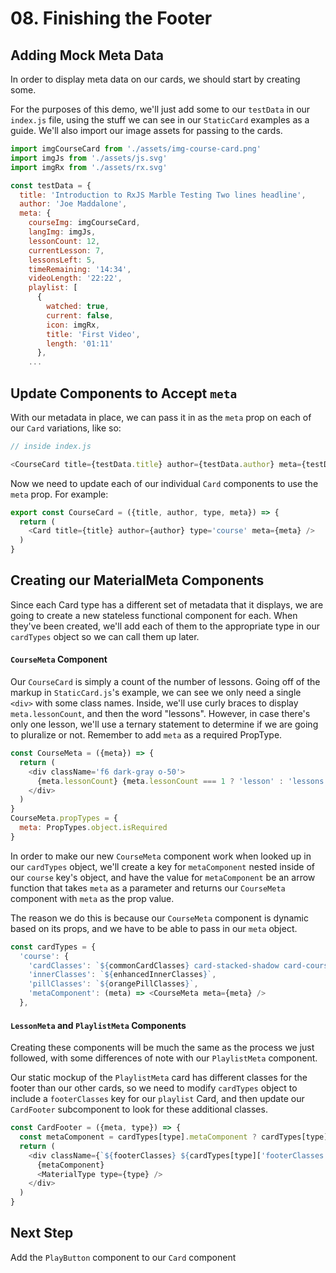 # 08. Finishing the Footer

## Adding Mock Meta Data
In order to display meta data on our cards, we should start by creating some.

For the purposes of this demo, we'll just add some to our `testData` in our `index.js` file, using the stuff we can see in our `StaticCard` examples as a guide. We'll also import our image assets for passing to the cards.

```javascript
import imgCourseCard from './assets/img-course-card.png'
import imgJs from './assets/js.svg'
import imgRx from './assets/rx.svg'

const testData = {
  title: 'Introduction to RxJS Marble Testing Two lines headline',
  author: 'Joe Maddalone',
  meta: {
    courseImg: imgCourseCard,
    langImg: imgJs,
    lessonCount: 12,
    currentLesson: 7,
    lessonsLeft: 5,
    timeRemaining: '14:34',
    videoLength: '22:22',
    playlist: [
      {
        watched: true,
        current: false,
        icon: imgRx,
        title: 'First Video',
        length: '01:11'
      },
    ...
```

## Update Components to Accept `meta`

With our metadata in place, we can pass it in as the `meta` prop on each of our `Card` variations, like so:

```javascript
// inside index.js

<CourseCard title={testData.title} author={testData.author} meta={testData.meta} />
```

Now we need to update each of our individual `Card` components to use the `meta` prop. For example:
```javascript
export const CourseCard = ({title, author, type, meta}) => {
  return (
    <Card title={title} author={author} type='course' meta={meta} />
  )
}
```

## Creating our MaterialMeta Components
Since each Card type has a different set of metadata that it displays, we are going to create a new stateless functional component for each. When they've been created, we'll add each of them to the appropriate type in our `cardTypes` object so we can call them up later.

#### `CourseMeta` Component
Our `CourseCard` is simply a count of the number of lessons. Going off of the markup in `StaticCard.js`'s example, we can see we only need a single `<div>` with some class names. Inside, we'll use curly braces to display `meta.lessonCount`, and then the word "lessons". However, in case there's only one lesson, we'll use a ternary statement to determine if we are going to pluralize or not. Remember to add `meta` as a required PropType.

```javascript
const CourseMeta = ({meta}) => {
  return (
    <div className='f6 dark-gray o-50'>
      {meta.lessonCount} {meta.lessonCount === 1 ? 'lesson' : 'lessons'}
    </div>
  )
}
CourseMeta.propTypes = {
  meta: PropTypes.object.isRequired
}
```

In order to make our new `CourseMeta` component work when looked up in our `cardTypes` object, we'll create a key for `metaComponent` nested inside of our `course` key's object, and have the value for `metaComponent` be an arrow function that takes `meta` as a parameter and returns our `CourseMeta` component with `meta` as the prop value.

The reason we do this is because our `CourseMeta` component is dynamic based on its props, and we have to be able to pass in our `meta` object.

```javascript
const cardTypes = {
  'course': {
    'cardClasses': `${commonCardClasses} card-stacked-shadow card-course`,
    'innerClasses': `${enhancedInnerClasses}`,
    'pillClasses': `${orangePillClasses}`,
    'metaComponent': (meta) => <CourseMeta meta={meta} />
  },
```

#### `LessonMeta` and `PlaylistMeta` Components
Creating these components will be much the same as the process we just followed, with some differences of note with our `PlaylistMeta` component.

Our static mockup of the `PlaylistMeta` card has different classes for the footer than our other cards, so we need to modify `cardTypes` object to include a `footerClasses` key for our `playlist` Card, and then update our `CardFooter` subcomponent to look for these additional classes. 

```javascript
const CardFooter = ({meta, type}) => {
  const metaComponent = cardTypes[type].metaComponent ? cardTypes[type].metaComponent(meta) : null
  return (
    <div className={`${footerClasses} ${cardTypes[type]['footerClasses']}`}>
      {metaComponent}
      <MaterialType type={type} />
    </div>
  ) 
}
```

## Next Step
Add the `PlayButton` component to our `Card` component
